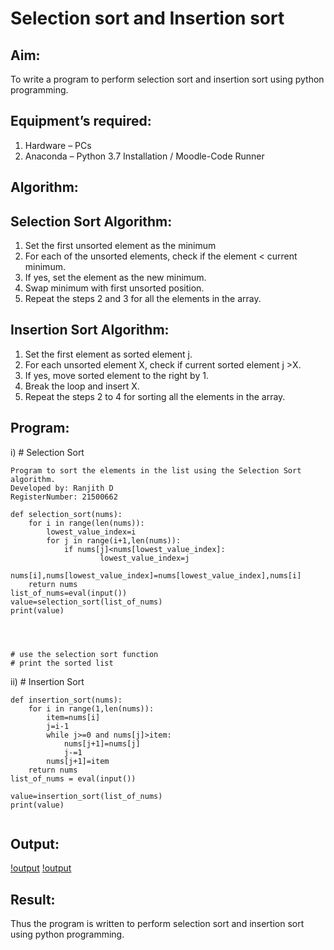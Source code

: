 # Selection sort and Insertion sort
## Aim:
To write a program to perform selection sort and insertion sort using python programming.
## Equipment’s required:
1.	Hardware – PCs
2.	Anaconda – Python 3.7 Installation / Moodle-Code Runner
## Algorithm:
## Selection Sort Algorithm:
1.	Set the first unsorted element as the minimum
2.	For each of the unsorted elements, check if the element < current minimum.
3.	If yes, set the element as the new minimum.
4.	Swap minimum with first unsorted position.
5.	Repeat the steps 2 and 3 for all the elements in the array.
## Insertion Sort Algorithm:
1.	Set the first element as sorted element j.
2.	For each unsorted element X, check if current sorted element j >X.
3.	If yes, move sorted element to the right by 1.
4.	Break the loop and insert X.
5.	Repeat the steps 2 to 4 for sorting all the elements in the array.
## Program:
i)	# Selection Sort
~~~
Program to sort the elements in the list using the Selection Sort algorithm.
Developed by: Ranjith D
RegisterNumber: 21500662
~~~
~~~
def selection_sort(nums):
    for i in range(len(nums)):
        lowest_value_index=i
        for j in range(i+1,len(nums)):
            if nums[j]<nums[lowest_value_index]:
                    lowest_value_index=j
        nums[i],nums[lowest_value_index]=nums[lowest_value_index],nums[i]
    return nums
list_of_nums=eval(input())
value=selection_sort(list_of_nums)
print(value)
    
    
    
    
# use the selection sort function
# print the sorted list

~~~




ii)	# Insertion Sort
~~~
def insertion_sort(nums):
    for i in range(1,len(nums)):
        item=nums[i]
        j=i-1
        while j>=0 and nums[j]>item:
            nums[j+1]=nums[j]
            j-=1
        nums[j+1]=item
    return nums
list_of_nums = eval(input())

value=insertion_sort(list_of_nums)
print(value)
    
~~~

## Output:
[!output](https://github.com/RanjithD18/Sorting-Algorithm/blob/main/Screenshot%20(55).png?raw=true)
[!output](https://github.com/RanjithD18/Sorting-Algorithm/blob/main/Screenshot%20(56).png?raw=true)

## Result:
Thus the program is written to perform selection sort and insertion sort using python programming.
